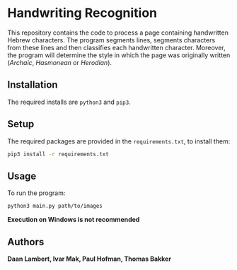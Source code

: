 # Handwriting Recognition

This repository contains the code to process a page containing handwritten Hebrew characters. The program segments lines, segments characters from these lines and then classifies each handwritten character. Moreover, the program will determine the style in which the page was originally written (*Archaic*, *Hasmonean* or *Herodian*).

## Installation
The required installs are ```python3``` and ```pip3```.

## Setup

The required packages are provided in the ```requirements.txt```, to install them:

```bash
pip3 install -r requirements.txt
```

## Usage

To run the program:
```bash
python3 main.py path/to/images
```
**Execution on Windows is not recommended**

## Authors
**Daan Lambert, Ivar Mak, Paul Hofman, Thomas Bakker**